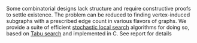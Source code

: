 Some combinatorial designs lack structure and require constructive proofs
to settle existence. The problem can be reduced to finding vertex-induced
subgraphs with a prescribed edge count in various flavors of graphs. We
provide a suite of efficient 
[stochastic local search](https://www.researchgate.net/publication/283825846_Stochastic_Local_Search_Algorithms_An_Overview) 
algorithms for doing so, based on 
[Tabu search](https://en.wikipedia.org/wiki/Tabu_search) 
and implemented in C. See report for details
